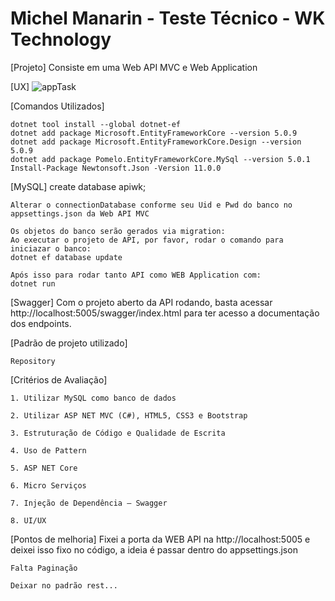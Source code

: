 # Michel Manarin - Teste Técnico - WK Technology 

[Projeto]
Consiste em uma Web API MVC e Web Application

[UX]
![appTask](https://user-images.githubusercontent.com/6588753/189559453-ce19efea-60e9-4e5e-a406-73c4e8d02c26.png)

[Comandos Utilizados]

	dotnet tool install --global dotnet-ef
	dotnet add package Microsoft.EntityFrameworkCore --version 5.0.9
	dotnet add package Microsoft.EntityFrameworkCore.Design --version 5.0.9
	dotnet add package Pomelo.EntityFrameworkCore.MySql --version 5.0.1
	Install-Package Newtonsoft.Json -Version 11.0.0
  
 [MySQL]
	create database apiwk;
	
	Alterar o connectionDatabase conforme seu Uid e Pwd do banco no appsettings.json da Web API MVC
	
	Os objetos do banco serão gerados via migration:
	Ao executar o projeto de API, por favor, rodar o comando para iniciazar o banco:
	dotnet ef database update
	
	Após isso para rodar tanto API como WEB Application com:
	dotnet run
	
[Swagger]
	Com o projeto aberto da API rodando, basta acessar 
	http://localhost:5005/swagger/index.html
	para ter acesso a documentação dos endpoints.
	
[Padrão de projeto utilizado]
	
	Repository

[Critérios de Avaliação]

	1. Utilizar MySQL como banco de dados

	2. Utilizar ASP NET MVC (C#), HTML5, CSS3 e Bootstrap
	
	3. Estruturação de Código e Qualidade de Escrita
	
	4. Uso de Pattern
	
	5. ASP NET Core
	
	6. Micro Serviços
	
	7. Injeção de Dependência – Swagger

	8. UI/UX
	
[Pontos de melhoria]
	Fixei a porta da WEB API na http://localhost:5005 e deixei isso fixo no código, a ideia é passar dentro do appsettings.json

	Falta Paginação

	Deixar no padrão rest...
	
